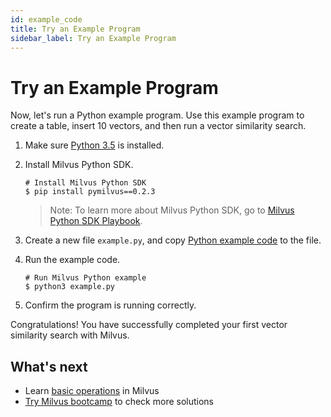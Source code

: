 ```yaml
---
id: example_code
title: Try an Example Program
sidebar_label: Try an Example Program
---
```


# Try an Example Program

Now, let's run a Python example program. Use this example program to create a table, insert 10 vectors, and then run a vector similarity search.

1. Make sure [Python 3.5](https://www.python.org/downloads/) is installed.

2. Install Milvus Python SDK.

   ```shell
   # Install Milvus Python SDK
   $ pip install pymilvus==0.2.3
   ```

   > Note: To learn more about Milvus Python SDK, go to [Milvus Python SDK Playbook](https://pypi.org/project/pymilvus).

3. Create a new file `example.py`, and copy [Python example code](https://github.com/milvus-io/pymilvus/blob/master/examples/advanced_example.py) to the file.

4. Run the example code.

   ```shell
   # Run Milvus Python example
   $ python3 example.py
   ```

5. Confirm the program is running correctly.

Congratulations! You have successfully completed your first vector similarity search with Milvus.

## What's next

- Learn [basic operations](milvus_operation.md) in Milvus
- [Try Milvus bootcamp](https://github.com/milvus-io/bootcamp) to check more solutions
